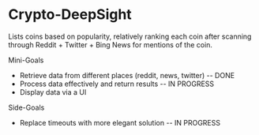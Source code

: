 # Crypto-DeepSight
Lists coins based on popularity, relatively ranking each coin after scanning through Reddit + Twitter + Bing News for mentions of the coin. 

Mini-Goals

* Retrieve data from different places (reddit, news, twitter) -- DONE
* Process data effectively and return results -- IN PROGRESS
* Display data via a UI

Side-Goals

* Replace timeouts with more elegant solution -- IN PROGRESS
